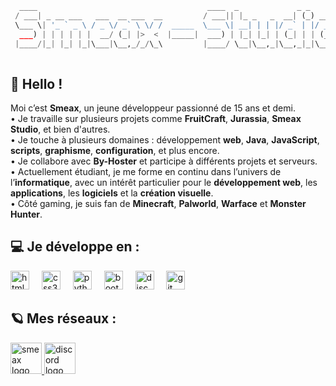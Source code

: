 ```py
  ____                                      ____  _             _ _       
 / ___| _ __ ___   ___  __ ___  __         / ___|| |_ _   _  __| (_) ___  
 \___ \| '_ ` _ \ / _ \/ _` \ \/ /  _____  \___ \| __| | | |/ _` | |/ _ \ 
  ___) | | | | | |  __/ (_| |>  <  |_____|  ___) | |_| |_| | (_| | | (_) |
 |____/|_| |_| |_|\___|\__,_/_/\_\         |____/ \__|\__,_|\__,_|_|\___/ 
    
```

## 👋 Hello !


Moi c’est **Smeax**, un jeune développeur passionné de 15 ans et demi.                                                                                                   
• Je travaille sur plusieurs projets comme **FruitCraft**, **Jurassia**, **Smeax Studio**, et bien d'autres.                                                             
• Je touche à plusieurs domaines : développement **web**, **Java**, **JavaScript**, **scripts**, **graphisme**, **configuration**, et plus encore.                       
• Je collabore avec **By-Hoster** et participe à différents projets et serveurs.                                                                                         
• Actuellement étudiant, je me forme en continu dans l’univers de l’**informatique**, avec un intérêt particulier pour le **développement web**, les **applications**, les **logiciels** et la **création visuelle**.                                                                                                                           
•  Côté gaming, je suis fan de **Minecraft**, **Palworld**, **Warface** et **Monster Hunter**.                                                                           


## 💻 Je développe en :

<div align="left">
  <img src="https://cdn.jsdelivr.net/gh/devicons/devicon/icons/html5/html5-original.svg" height="30" alt="html5 logo"  />
  <img width="12" />
  <img src="https://cdn.jsdelivr.net/gh/devicons/devicon/icons/css3/css3-original.svg" height="30" alt="css3 logo"  />
  <img width="12" />
  <img src="https://skillicons.dev/icons?i=py" height="30" alt="python logo"  />
  <img width="12" />
  <img src="https://skillicons.dev/icons?i=bootstrap" height="30" alt="bootstrap logo"  />
  <img width="12" />
  <img src="https://skillicons.dev/icons?i=discord" height="30" alt="discord logo"  />
  <img width="12" />
  <img src="https://skillicons.dev/icons?i=git" height="30" alt="git logo"  />
  <img width="12" />
</div>


## 🪐 Mes réseaux :

<div align="left">
  <a href="https://smeax.fr" target="">
    <img src="https://media.discordapp.net/attachments/1144570826331525222/1308791088546582528/smeax-icon.png?ex=6829e52f&is=682893af&hm=5d8e437f9f8a4df56f301d501081526b27e17f30a1267c476438ab1d32e70b32&=&format=webp&quality=lossless&width=550&height=550" height="50" alt="smeax logo"  />
  </a>
    <a href="https://discord.gg/5n9eRufakB" target="">
    <img src="https://img.icons8.com/?size=96&id=30998&format=png" height="50" alt="discord logo"  />
  </a>
</div>
